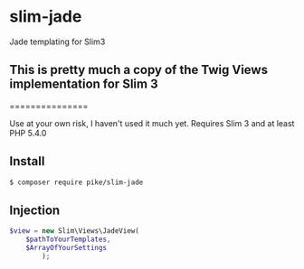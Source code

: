 # slim-jade
Jade templating for Slim3

## This is pretty much a copy of the Twig Views implementation for Slim 3
===============

Use at your own risk, I haven't used it much yet.
Requires Slim 3 and at least PHP 5.4.0
## Install 
```bash
$ composer require pike/slim-jade
```

## Injection
```php
$view = new Slim\Views\JadeView(
    $pathToYourTemplates,
    $ArrayOfYourSettings
        );
```
